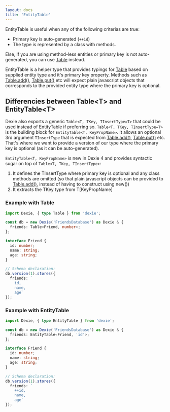 ```yaml
---
layout: docs
title: 'EntityTable'
---
```


EntityTable is useful when any of the following criterias are true:

- Primary key is auto-generated (`++id`)
- The type is represented by a class with methods.

Else, if you are using method-less entities or primary key is not auto-generated, you can use [Table](#example-with-table) instead.

EntityTable is a helper type that provides typings for [Table](Table/Table) based on supplied entity type and it's primary key property. Methods such as [Table.add()](<Table/Table.add()>), [Table.put()](<Table/Table.put()>) etc will expect plain javascript objects that corresponds to the provided entity type where the primary key is optional.

## Differencies between Table&lt;T&gt; and EntityTable&lt;T&gt;

Dexie also exports a generic `Table<T, TKey, TInsertType=T>` that could be used instead of EntityTable if preferring so. `Table<T, TKey, TInsertType=T>` is the building block for `EntityTable<T, KeyPropName>`. It allows an optional 3rd argument `TInsertType` that is expected from [Table.add()](<Table/Table.add()>), [Table.put()](<Table/Table.put()>) etc. That's where we want to provide a version of our type where the primary key is optional (as it can be auto-generated).

`EntityTable<T, KeyPropName>` is new in Dexie 4 and provides syntactic sugar on top of `Table<T, TKey, TInsertType>`:

1. It defines the TInsertType where primary key is optional and any class methods are omitted (so that plain javascript objects can be provided to [Table.add()](<Table/Table.add()>), instead of having to construct using new())
2. It extracts the TKey type from T[KeyPropName]

### Example with Table

```ts
import Dexie, { type Table } from 'dexie';

const db = new Dexie('FriendsDatabase') as Dexie & {
  friends: Table<Friend, number>;
};

interface Friend {
  id: number;
  name: string;
  age: string;
}

// Schema declaration:
db.version(1).stores({
  friends: `
    id,
    name,
    age`
});
```

### Example with EntityTable

```ts
import Dexie, { type EntityTable } from 'dexie';

const db = new Dexie('FriendsDatabase') as Dexie & {
  friends: EntityTable<Friend, 'id'>;
};

interface Friend {
  id: number;
  name: string;
  age: string;
}

// Schema declaration:
db.version(1).stores({
  friends: `
    ++id,
    name,
    age`
});
```
